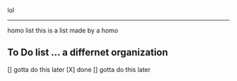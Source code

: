 lol

_______
homo list
this is a list made by a homo

To Do list ... a differnet organization 
-------
[] gotta do this later
[X] done
[] gotta do this later